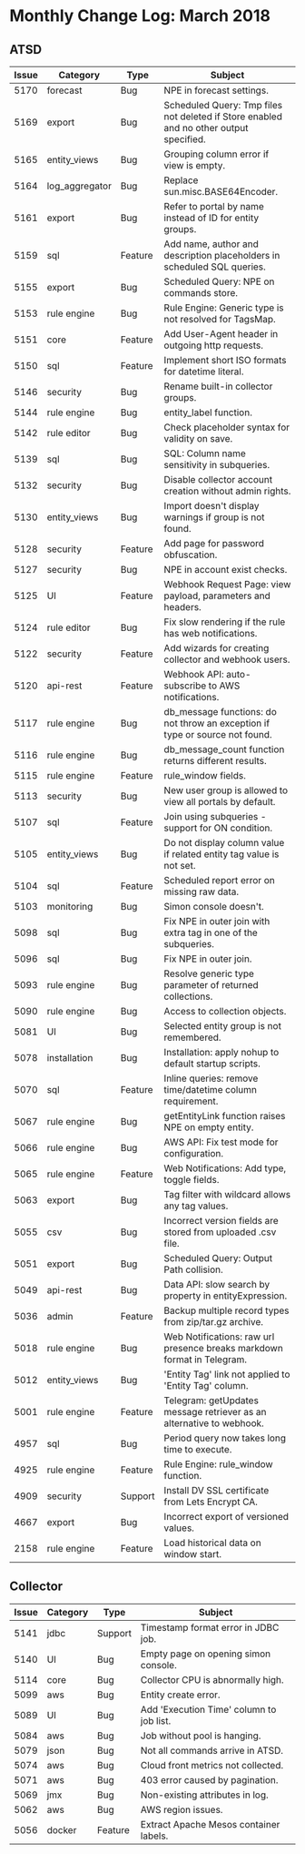 Monthly Change Log: March 2018
==================================================

## ATSD

**Issue**| **Category**    | **Type**    | **Subject**              
-----|-------------|---------|----------------------
5170 | forecast | Bug | NPE in forecast settings.
5169 | export | Bug | Scheduled Query: Tmp files not deleted if Store enabled and no other output specified.
5165 | entity_views | Bug | Grouping column error if view is empty.
5164 | log_aggregator | Bug | Replace sun.misc.BASE64Encoder.
5161 | export | Bug | Refer to portal by name instead of ID for entity groups.
5159 | sql | Feature | Add name, author and description placeholders in scheduled SQL queries.
5155 | export | Bug | Scheduled Query: NPE on commands store.
5153 | rule engine | Bug | Rule Engine: Generic type is not resolved for TagsMap.
5151 | core | Feature | Add User-Agent header in outgoing http requests.
5150 | sql | Feature | Implement short ISO formats for datetime literal.
5146 | security | Bug | Rename built-in collector groups.
5144 | rule engine | Bug | entity_label function.
5142 | rule editor | Bug | Check placeholder syntax for validity on save.
5139 | sql | Bug | SQL: Сolumn name sensitivity in subqueries.
5132 | security | Bug | Disable collector account creation without admin rights.
5130 | entity_views | Bug | Import doesn't display warnings if group is not found.
5128 | security | Feature | Add page for password obfuscation.
5127 | security | Bug | NPE in account exist checks.
5125 | UI | Feature | Webhook Request Page: view payload, parameters and headers.
5124 | rule editor | Bug | Fix slow rendering if the rule has web notifications.
5122 | security | Feature | Add wizards for creating collector and webhook users.
5120 | api-rest | Feature | Webhook API: auto-subscribe to AWS notifications.
5117 | rule engine | Bug | db_message functions: do not throw an exception if type or source not found.
5116 | rule engine | Bug | db_message_count function returns different results.
5115 | rule engine | Feature | rule_window fields.
5113 | security | Bug | New user group is allowed to view all portals by default.
5107 | sql | Feature | Join using subqueries - support for ON condition.
5105 | entity_views | Bug | Do not display column value if related entity tag value is not set.
5104 | sql | Feature | Scheduled report error on missing raw data.
5103 | monitoring | Bug | Simon console doesn't.
5098 | sql | Bug | Fix NPE in outer join with extra tag in one of the subqueries.
5096 | sql | Bug | Fix NPE in outer join.
5093 | rule engine | Bug | Resolve generic type parameter of returned collections.
5090 | rule engine | Bug | Access to collection objects.
5081 | UI | Bug | Selected entity group is not remembered.
5078 | installation | Bug | Installation: apply nohup to default startup scripts.
5070 | sql | Feature | Inline queries: remove time/datetime column requirement.
5067 | rule engine | Bug | getEntityLink function raises NPE on empty entity.
5066 | rule engine | Bug | AWS API: Fix test mode for configuration.
5065 | rule engine | Feature | Web Notifications: Add type, toggle fields.
5063 | export | Bug | Tag filter with wildcard allows any tag values.
5055 | csv | Bug | Incorrect version fields are stored from uploaded .csv file.
5051 | export | Bug | Scheduled Query: Output Path collision.
5049 | api-rest | Bug | Data API: slow search by property in entityExpression.
5036 | admin | Feature | Backup multiple record types from zip/tar.gz archive.
5018 | rule engine | Bug | Web Notifications: raw url presence breaks markdown format in Telegram.
5012 | entity_views | Bug | 'Entity Tag' link not applied to 'Entity Tag' column.
5001 | rule engine | Feature | Telegram: getUpdates message retriever as an alternative to webhook.
4957 | sql | Bug | Period query now takes long time to execute.
4925 | rule engine | Feature | Rule Engine: rule_window function.
4909 | security | Support | Install DV SSL certificate from Lets Encrypt CA.
4667 | export | Bug | Incorrect export of versioned values.
2158 | rule engine | Feature | Load historical data on window start.

## Collector

**Issue**| **Category**    | **Type**    | **Subject**             
-----|-------------|---------|----------------------
5141 | jdbc | Support | Timestamp format error in JDBC job.
5140 | UI | Bug | Empty page on opening simon console.
5114 | core | Bug | Collector CPU is abnormally high.
5099 | aws | Bug | Entity create error.
5089 | UI | Bug | Add 'Execution Time' column to job list.
5084 | aws | Bug | Job without pool is hanging.
5079 | json | Bug | Not all commands arrive in ATSD.
5074 | aws | Bug | Cloud front metrics not collected.
5071 | aws | Bug | 403 error caused by pagination.
5069 | jmx | Bug | Non-existing attributes in log.
5062 | aws | Bug | AWS region issues.
5056 | docker | Feature | Extract Apache Mesos container labels.
